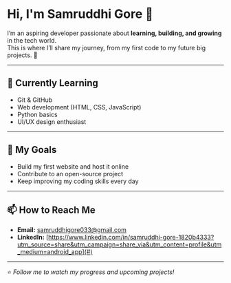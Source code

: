 # Hi, I'm Samruddhi Gore 👋  

I’m an aspiring developer passionate about **learning, building, and growing** in the tech world.  
This is where I’ll share my journey, from my first code to my future big projects. 🚀  

---

## 🌱 Currently Learning  
- Git & GitHub  
- Web development (HTML, CSS, JavaScript)  
- Python basics
- UI/UX design enthusiast 

---

## 🎯 My Goals  
- Build my first website and host it online  
- Contribute to an open-source project  
- Keep improving my coding skills every day  

---

## 📫 How to Reach Me  
- **Email:** samruddhigore033@gmail.com 
- **LinkedIn:** [https://www.linkedin.com/in/samruddhi-gore-1820b4333?utm_source=share&utm_campaign=share_via&utm_content=profile&utm_medium=android_app](#)  

---

⭐ *Follow me to watch my progress and upcoming projects!*


<!--
**samruddhigore-dev/samruddhigore-dev** is a ✨ _special_ ✨ repository because its `README.md` (this file) appears on your GitHub profile.

Here are some ideas to get you started:

- 🔭 I’m currently working on ...
- 🌱 I’m currently learning ...
- 👯 I’m looking to collaborate on ...
- 🤔 I’m looking for help with ...
- 💬 Ask me about ...
- 📫 How to reach me: ...
- 😄 Pronouns: ...
- ⚡ Fun fact: ...
-->
